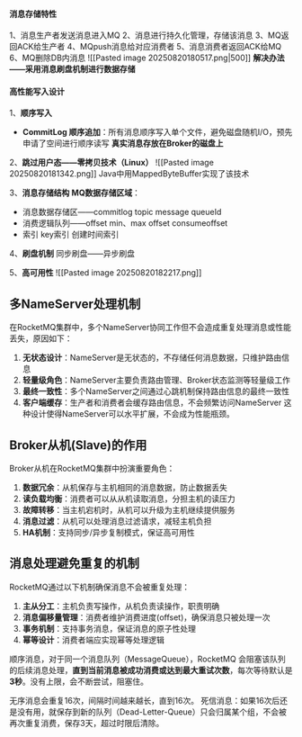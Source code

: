 #### 消息存储特性
1、消息生产者发送消息进入MQ
2、消息进行持久化管理，存储该消息
3、MQ返回ACK给生产者
4、MQpush消息给对应消费者
5、消息消费者返回ACK给MQ
6、MQ删除DB内消息
![[Pasted image 20250820180517.png|500]]
**解决办法——采用消息刷盘机制进行数据存储**


#### 高性能写入设计
1、**顺序写入**
- **CommitLog 顺序追加**：所有消息顺序写入单个文件，避免磁盘随机I/O，预先申请了空间进行顺序读写
 **真实消息存放在Broker的磁盘上**

2、**跳过用户态——零拷贝技术（Linux）**
![[Pasted image 20250820181342.png]]
Java中用MappedByteBuffer实现了该技术

3、**消息存储结构**
**MQ数据存储区域**：
- 消息数据存储区——commitlog
    topic
    message
    queueId
- 消费逻辑队列——offset
    min、max offset
    consumeoffset
- 索引
    key索引
    创建时间索引

4、**刷盘机制**
  同步刷盘——异步刷盘
  
5、**高可用性**
![[Pasted image 20250820182217.png]]
## 多NameServer处理机制
在RocketMQ集群中，多个NameServer协同工作但不会造成重复处理消息或性能丢失，原因如下：
1. ​**​无状态设计​**​：NameServer是无状态的，不存储任何消息数据，只维护路由信息
2. ​**​轻量级角色​**​：NameServer主要负责路由管理、Broker状态监测等轻量级工作
3. ​**​最终一致性​**​：多个NameServer之间通过心跳机制保持路由信息的最终一致性
4.  ​**​客户端缓存​**​：生产者和消费者会缓存路由信息，不会频繁访问NameServer
这种设计使得NameServer可以水平扩展，不会成为性能瓶颈。
## Broker从机(Slave)的作用
Broker从机在RocketMQ集群中扮演重要角色：
1. ​**​数据冗余​**​：从机保存与主机相同的消息数据，防止数据丢失
2. ​**​读负载均衡​**​：消费者可以从从机读取消息，分担主机的读压力
3. ​**​故障转移​**​：当主机宕机时，从机可以升级为主机继续提供服务
4. ​**​消息过滤​**​：从机可以处理消息过滤请求，减轻主机负担
5. ​**​HA机制​**​：支持同步/异步复制模式，保证高可用性
## 消息处理避免重复的机制
RocketMQ通过以下机制确保消息不会被重复处理：
1. ​**​主从分工​**​：主机负责写操作，从机负责读操作，职责明确
2. ​**​消息偏移量管理​**​：消费者维护消费进度(offset)，确保消息只被处理一次
3. ​**​事务机制​**​：支持事务消息，保证消息的原子性处理
4. ​**​幂等设计​**​：消费者端应实现幂等处理逻辑

顺序消息，对于同一个消息队列（MessageQueue），RocketMQ 会阻塞该队列的后续消息处理，**直到当前消息被成功消费或达到最大重试次数**，每次等待默认是**3秒**。没有上限，会不断尝试，阻塞住。

无序消息会重复16次，间隔时间越来越长，直到16次。
死信消息：如果16次后还是没有用，就保存到新的队列（Dead-Letter-Queue）只会归属某个组，不会被再次重复消费，保存3天，超过时限后清除。